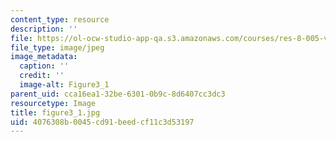 ```yaml
---
content_type: resource
description: ''
file: https://ol-ocw-studio-app-qa.s3.amazonaws.com/courses/res-8-005-vibrations-and-waves-problem-solving-fall-2012/4076308b0045cd91beedcf11c3d53197_figure3_1.jpg
file_type: image/jpeg
image_metadata:
  caption: ''
  credit: ''
  image-alt: Figure3_1
parent_uid: cca16ea1-32be-6301-0b9c-8d6407cc3dc3
resourcetype: Image
title: figure3_1.jpg
uid: 4076308b-0045-cd91-beed-cf11c3d53197
---
```

